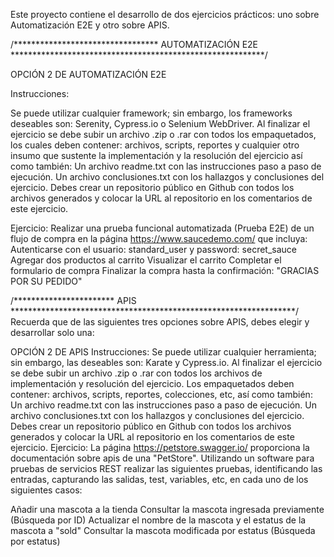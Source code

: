 Este proyecto contiene el desarrollo de dos ejercicios prácticos: uno sobre Automatización E2E y otro sobre APIS. 

/********************************* AUTOMATIZACIÓN E2E **********************************************************/

OPCIÓN 2 DE AUTOMATIZACIÓN E2E

Instrucciones:

Se puede utilizar cualquier framework; sin embargo, los frameworks deseables son: Serenity, Cypress.io o Selenium WebDriver.
Al finalizar el ejercicio se debe subir un archivo .zip o .rar con todos los empaquetados, los cuales deben contener: archivos, scripts, reportes y cualquier otro insumo que sustente la implementación y la resolución del ejercicio así como también:
Un archivo readme.txt con las instrucciones paso a paso de ejecución.
Un archivo conclusiones.txt con los hallazgos y conclusiones del ejercicio.
Debes crear un repositorio público en Github con todos los archivos generados y colocar la URL al repositorio en los comentarios de este ejercicio.

Ejercicio:
Realizar una prueba funcional automatizada (Prueba E2E) de un flujo de compra en la página https://www.saucedemo.com/ que incluya:
Autenticarse con el usuario: standard_user y password: secret_sauce
Agregar dos productos al carrito
Visualizar el carrito
Completar el formulario de compra
Finalizar la compra hasta la confirmación: "GRACIAS POR SU PEDIDO"


/*********************** APIS *****************************************************************/
Recuerda que de las siguientes tres opciones sobre APIS, debes elegir y desarrollar solo una:

OPCIÓN 2 DE APIS
Instrucciones:
Se puede utilizar cualquier herramienta; sin embargo, las deseables son: Karate y Cypress.io.
Al finalizar el ejercicio se debe subir un archivo .zip o .rar con todos los archivos de implementación y resolución del ejercicio. Los empaquetados deben contener: archivos, scripts, reportes, colecciones, etc, así como también:
Un archivo readme.txt con las instrucciones paso a paso de ejecución.
Un archivo conclusiones.txt con los hallazgos y conclusiones del ejercicio.
Debes crear un repositorio público en Github con todos los archivos generados y colocar la URL al repositorio en los comentarios de este ejercicio.
Ejercicio:
La página https://petstore.swagger.io/ proporciona la documentación sobre apis de una "PetStore".
Utilizando un software para pruebas de servicios REST realizar las siguientes pruebas, identificando las entradas, capturando las salidas, test, variables, etc, en cada uno de los siguientes casos:

Añadir una mascota a la tienda
Consultar la mascota ingresada previamente (Búsqueda por ID)
Actualizar el nombre de la mascota y el estatus de la mascota a "sold"
Consultar la mascota modificada por estatus (Búsqueda por estatus)
